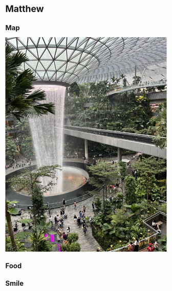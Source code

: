 # Matthew
## Map
![Image text](https://github.com/momo0510/img-folder/blob/1b7c411b202f444569ff664617ab366049fd86d7/IMG_0265.JPG)
## Food
## Smile
